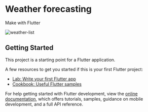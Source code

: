 # Weather forecasting
Make with Flutter

![weather-list](https://user-images.githubusercontent.com/56949781/184480408-1515a215-1b18-4f1b-8031-83ce73056aeb.jpg)


## Getting Started

This project is a starting point for a Flutter application.

A few resources to get you started if this is your first Flutter project:

- [Lab: Write your first Flutter app](https://docs.flutter.dev/get-started/codelab)
- [Cookbook: Useful Flutter samples](https://docs.flutter.dev/cookbook)

For help getting started with Flutter development, view the
[online documentation](https://docs.flutter.dev/), which offers tutorials,
samples, guidance on mobile development, and a full API reference.
